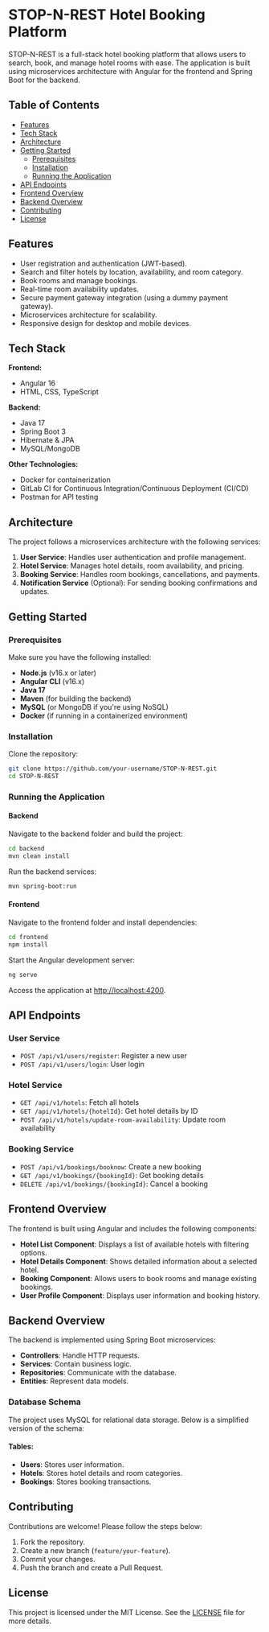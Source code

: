 # STOP-N-REST Hotel Booking Platform

STOP-N-REST is a full-stack hotel booking platform that allows users to search, book, and manage hotel rooms with ease. The application is built using microservices architecture with Angular for the frontend and Spring Boot for the backend.

## Table of Contents
- [Features](#features)
- [Tech Stack](#tech-stack)
- [Architecture](#architecture)
- [Getting Started](#getting-started)
  - [Prerequisites](#prerequisites)
  - [Installation](#installation)
  - [Running the Application](#running-the-application)
- [API Endpoints](#api-endpoints)
- [Frontend Overview](#frontend-overview)
- [Backend Overview](#backend-overview)
- [Contributing](#contributing)
- [License](#license)

## Features
- User registration and authentication (JWT-based).
- Search and filter hotels by location, availability, and room category.
- Book rooms and manage bookings.
- Real-time room availability updates.
- Secure payment gateway integration (using a dummy payment gateway).
- Microservices architecture for scalability.
- Responsive design for desktop and mobile devices.

## Tech Stack
**Frontend:**
- Angular 16
- HTML, CSS, TypeScript

**Backend:**
- Java 17
- Spring Boot 3
- Hibernate & JPA
- MySQL/MongoDB

**Other Technologies:**
- Docker for containerization
- GitLab CI for Continuous Integration/Continuous Deployment (CI/CD)
- Postman for API testing

## Architecture
The project follows a microservices architecture with the following services:
1. **User Service**: Handles user authentication and profile management.
2. **Hotel Service**: Manages hotel details, room availability, and pricing.
3. **Booking Service**: Handles room bookings, cancellations, and payments.
4. **Notification Service** (Optional): For sending booking confirmations and updates.

## Getting Started

### Prerequisites
Make sure you have the following installed:
- **Node.js** (v16.x or later)
- **Angular CLI** (v16.x)
- **Java 17**
- **Maven** (for building the backend)
- **MySQL** (or MongoDB if you're using NoSQL)
- **Docker** (if running in a containerized environment)

### Installation
Clone the repository:
```bash
git clone https://github.com/your-username/STOP-N-REST.git
cd STOP-N-REST
```

### Running the Application

#### Backend
Navigate to the backend folder and build the project:
```bash
cd backend
mvn clean install
```
Run the backend services:
```bash
mvn spring-boot:run
```

#### Frontend
Navigate to the frontend folder and install dependencies:
```bash
cd frontend
npm install
```
Start the Angular development server:
```bash
ng serve
```

Access the application at [http://localhost:4200](http://localhost:4200).

## API Endpoints

### User Service
- `POST /api/v1/users/register`: Register a new user
- `POST /api/v1/users/login`: User login

### Hotel Service
- `GET /api/v1/hotels`: Fetch all hotels
- `GET /api/v1/hotels/{hotelId}`: Get hotel details by ID
- `POST /api/v1/hotels/update-room-availability`: Update room availability

### Booking Service
- `POST /api/v1/bookings/booknow`: Create a new booking
- `GET /api/v1/bookings/{bookingId}`: Get booking details
- `DELETE /api/v1/bookings/{bookingId}`: Cancel a booking

## Frontend Overview
The frontend is built using Angular and includes the following components:
- **Hotel List Component**: Displays a list of available hotels with filtering options.
- **Hotel Details Component**: Shows detailed information about a selected hotel.
- **Booking Component**: Allows users to book rooms and manage existing bookings.
- **User Profile Component**: Displays user information and booking history.

## Backend Overview
The backend is implemented using Spring Boot microservices:
- **Controllers**: Handle HTTP requests.
- **Services**: Contain business logic.
- **Repositories**: Communicate with the database.
- **Entities**: Represent data models.

### Database Schema
The project uses MySQL for relational data storage. Below is a simplified version of the schema:

#### Tables:
- **Users**: Stores user information.
- **Hotels**: Stores hotel details and room categories.
- **Bookings**: Stores booking transactions.

## Contributing
Contributions are welcome! Please follow the steps below:
1. Fork the repository.
2. Create a new branch (`feature/your-feature`).
3. Commit your changes.
4. Push the branch and create a Pull Request.

## License
This project is licensed under the MIT License. See the [LICENSE](LICENSE) file for more details.
